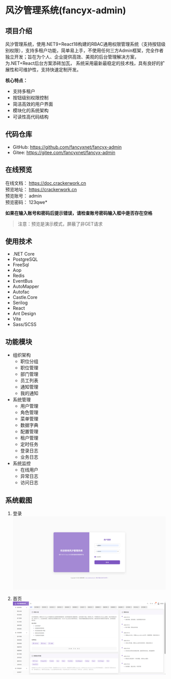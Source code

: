 # 风汐管理系统(fancyx-admin)

## 项目介绍

风汐管理系统，使用.NET9+React18构建的RBAC通用权限管理系统（支持按钮级别权限），支持多租户功能，简单易上手，不使用任何三方Admin框架，完全作者独立开发；旨在为个人、企业提供高效、美观的后台管理解决方案，为.NET+React后台方案添砖加瓦， 系统采用最新最稳定的技术栈，具有良好的扩展性和可维护性，支持快速定制开发。

**核心特点：**

* 支持多租户
* 按钮级别权限控制
* 简洁高效的用户界面
* 模块化的系统架构
* 可读性高代码结构

## 代码仓库

* GitHub: https://github.com/fancyxnet/fancyx-admin
* Gitee: https://gitee.com/fancyxnet/fancyx-admin

## 在线预览

在线文档： https://doc.crackerwork.cn <br/>
预览地址： https://crackerwork.cn <br/>
预览账号： admin <br/>
预览密码： 123qwe* <br/>

**如果在输入账号和密码后提示错误，请检查账号密码输入框中是否存在空格**

> 注意：预览是演示模式，屏蔽了非GET请求

## 使用技术

* .NET Core
* PostgreSQL
* FreeSql
* Aop
* Redis
* EventBus
* AutoMapper
* Autofac
* Castle.Core
* Serilog
* React
* Ant Design
* Vite
* Sass/SCSS

## 功能模块

* 组织架构
    * 职位分组
    * 职位管理
    * 部门管理
    * 员工列表
    * 通知管理
    * 我的通知
* 系统管理
    * 用户管理
    * 角色管理
    * 菜单管理
    * 数据字典
    * 配置管理
    * 租户管理
    * 定时任务
    * 登录日志
    * 业务日志
* 系统监控
    * 在线用户
    * 异常日志
    * 访问日志

## 系统截图

1. 登录
![登录](./docs/login.png "login")

2. 首页
![首页](./docs/home.png "home")